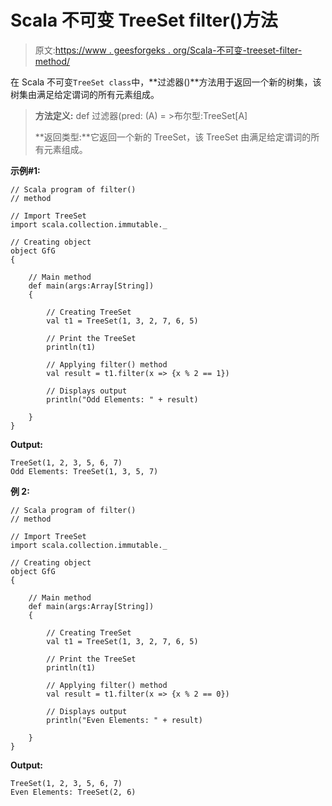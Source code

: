 # Scala 不可变 TreeSet filter()方法

> 原文:[https://www . geesforgeks . org/Scala-不可变-treeset-filter-method/](https://www.geeksforgeeks.org/scala-immutable-treeset-filter-method/)

在 Scala 不可变`TreeSet class`中，**过滤器()**方法用于返回一个新的树集，该树集由满足给定谓词的所有元素组成。

> **方法定义:** def 过滤器(pred: (A) = >布尔型:TreeSet[A]
> 
> **返回类型:**它返回一个新的 TreeSet，该 TreeSet 由满足给定谓词的所有元素组成。

**示例#1:**

```
// Scala program of filter() 
// method 

// Import TreeSet
import scala.collection.immutable._

// Creating object 
object GfG 
{ 

    // Main method 
    def main(args:Array[String]) 
    { 

        // Creating TreeSet
        val t1 = TreeSet(1, 3, 2, 7, 6, 5) 

        // Print the TreeSet
        println(t1) 

        // Applying filter() method  
        val result = t1.filter(x => {x % 2 == 1})

        // Displays output 
        println("Odd Elements: " + result)

    } 
} 
```

**Output:**

```
TreeSet(1, 2, 3, 5, 6, 7)
Odd Elements: TreeSet(1, 3, 5, 7)

```

**例 2:**

```
// Scala program of filter() 
// method 

// Import TreeSet
import scala.collection.immutable._

// Creating object 
object GfG 
{ 

    // Main method 
    def main(args:Array[String]) 
    { 

        // Creating TreeSet
        val t1 = TreeSet(1, 3, 2, 7, 6, 5) 

        // Print the TreeSet
        println(t1) 

        // Applying filter() method  
        val result = t1.filter(x => {x % 2 == 0})

        // Displays output 
        println("Even Elements: " + result)

    } 
} 
```

**Output:**

```
TreeSet(1, 2, 3, 5, 6, 7)
Even Elements: TreeSet(2, 6)

```
